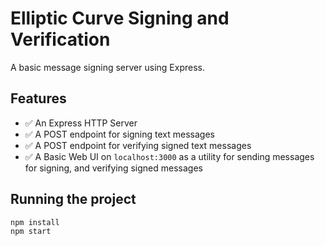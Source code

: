 # Elliptic Curve Signing and Verification

A basic message signing server using Express.

## Features

- ✅ An Express HTTP Server
- ✅ A POST endpoint for signing text messages
- ✅ A POST endpoint for verifying signed text messages
- ✅ A Basic Web UI on `localhost:3000` as a utility for 
  sending messages for signing, and verifying signed messages

## Running the project
```shell
npm install
npm start
```


